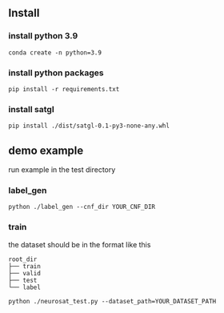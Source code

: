 ## Install

### install python 3.9

```
conda create -n python=3.9
```

### install python packages

```
pip install -r requirements.txt
```

### install satgl

```
pip install ./dist/satgl-0.1-py3-none-any.whl
```

## demo example

run example in the test directory

### label_gen

```
python ./label_gen --cnf_dir YOUR_CNF_DIR
```

### train

the dataset should be in the format like this

```
root_dir
├── train
├── valid
├── test
└── label
```



```
python ./neurosat_test.py --dataset_path=YOUR_DATASET_PATH
```